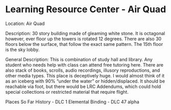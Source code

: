 # Learning Resource Center - Air Quad


Location: Air Quad

Description:
30 story building made of gleaming white stone. It is octagonal however, ever floor up the towers is rotated 12 degrees.  There are also 30 floors below the surface, that follow the exact same pattern. The 15th floor is the sky lobby.


General Description: This is combination of study hall and library. Any student who needs help with class can attend free tutoring here. There are also stack of books, scrolls, audio recordings, illusory reproductions, and other media types. This place is deceptively huge. I would almost think of it as an iceberg with 90% “under the water” or hidden/displaced. It should be reachable via foot, but there would be LRC Addendums, which could hold special collections or restricted material that require flight.

Places So Far
History - DLC 1
Elemental Binding - DLC 47 alpha
